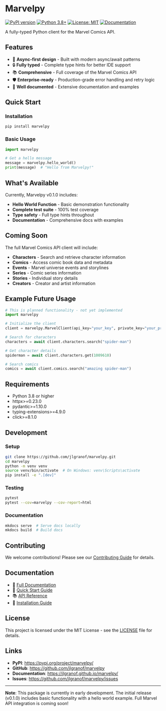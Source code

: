 # Marvelpy

[![PyPI version](https://badge.fury.io/py/marvelpy.svg)](https://badge.fury.io/py/marvelpy)
[![Python 3.8+](https://img.shields.io/badge/python-3.8+-blue.svg)](https://www.python.org/downloads/)
[![License: MIT](https://img.shields.io/badge/License-MIT-yellow.svg)](https://opensource.org/licenses/MIT)
[![Documentation](https://img.shields.io/badge/docs-latest-brightgreen.svg)](https://jlgranof.github.io/marvelpy/)

A fully-typed Python client for the Marvel Comics API.

## Features

- 🚀 **Async-first design** - Built with modern async/await patterns
- 🔒 **Fully typed** - Complete type hints for better IDE support
- 📚 **Comprehensive** - Full coverage of the Marvel Comics API
- 🛡️ **Enterprise-ready** - Production-grade error handling and retry logic
- 📖 **Well documented** - Extensive documentation and examples

## Quick Start

### Installation

```bash
pip install marvelpy
```

### Basic Usage

```python
import marvelpy

# Get a hello message
message = marvelpy.hello_world()
print(message)  # "Hello from Marvelpy!"
```

## What's Available

Currently, Marvelpy v0.1.0 includes:

- **Hello World Function** - Basic demonstration functionality
- **Complete test suite** - 100% test coverage
- **Type safety** - Full type hints throughout
- **Documentation** - Comprehensive docs with examples

## Coming Soon

The full Marvel Comics API client will include:

- **Characters** - Search and retrieve character information
- **Comics** - Access comic book data and metadata
- **Events** - Marvel universe events and storylines
- **Series** - Comic series information
- **Stories** - Individual story details
- **Creators** - Creator and artist information

## Example Future Usage

```python
# This is planned functionality - not yet implemented
import marvelpy

# Initialize the client
client = marvelpy.MarvelClient(api_key="your_key", private_key="your_private_key")

# Search for characters
characters = await client.characters.search("spider-man")

# Get character details
spiderman = await client.characters.get(1009610)

# Search comics
comics = await client.comics.search("amazing spider-man")
```

## Requirements

- Python 3.8 or higher
- httpx>=0.23.0
- pydantic>=1.10.0
- typing-extensions>=4.9.0
- click>=8.1.0

## Development

### Setup

```bash
git clone https://github.com/jlgranof/marvelpy.git
cd marvelpy
python -m venv venv
source venv/bin/activate  # On Windows: venv\Scripts\activate
pip install -e ".[dev]"
```

### Testing

```bash
pytest
pytest --cov=marvelpy --cov-report=html
```

### Documentation

```bash
mkdocs serve  # Serve docs locally
mkdocs build  # Build docs
```

## Contributing

We welcome contributions! Please see our [Contributing Guide](https://jlgranof.github.io/marvelpy/contributing/) for details.

## Documentation

- 📖 [Full Documentation](https://jlgranof.github.io/marvelpy/)
- 🚀 [Quick Start Guide](https://jlgranof.github.io/marvelpy/quickstart/)
- 📚 [API Reference](https://jlgranof.github.io/marvelpy/api/hello/)
- 🔧 [Installation Guide](https://jlgranof.github.io/marvelpy/installation/)

## License

This project is licensed under the MIT License - see the [LICENSE](LICENSE) file for details.

## Links

- **PyPI**: https://pypi.org/project/marvelpy/
- **GitHub**: https://github.com/jlgranof/marvelpy
- **Documentation**: https://jlgranof.github.io/marvelpy/
- **Issues**: https://github.com/jlgranof/marvelpy/issues

---

**Note**: This package is currently in early development. The initial release (v0.1.0) includes basic functionality with a hello world example. Full Marvel API integration is coming soon!